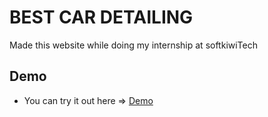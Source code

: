 # BEST CAR DETAILING
Made this website while doing my internship at softkiwiTech

## Demo
* You can try it out here => [Demo](https://anmolmalik97.github.io/bestcardetailing/) 
